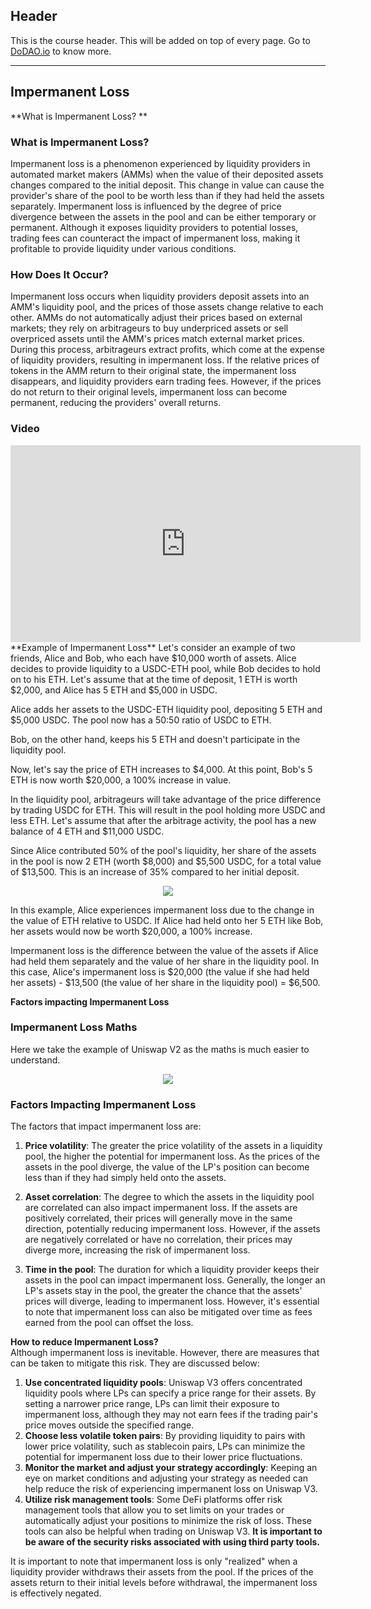 ## Header
This is the course header. This will be added on top of every page. Go to [DoDAO.io](https://www.dodao.io) to know more.

 ---
 
 ## Impermanent Loss
 
 **What is Impermanent Loss? **        
### What is Impermanent Loss?

Impermanent loss is a phenomenon experienced by liquidity providers in automated market makers (AMMs) when the value of their deposited assets changes compared to the initial deposit. This change in value can cause the provider's share of the pool to be worth less than if they had held the assets separately. Impermanent loss is influenced by the degree of price divergence between the assets in the pool and can be either temporary or permanent. Although it exposes liquidity providers to potential losses, trading fees can counteract the impact of impermanent loss, making it profitable to provide liquidity under various conditions.


### How Does It Occur?
Impermanent loss occurs when liquidity providers deposit assets into an AMM's liquidity pool, and the prices of those assets change relative to each other. AMMs do not automatically adjust their prices based on external markets; they rely on arbitrageurs to buy underpriced assets or sell overpriced assets until the AMM's prices match external market prices. During this process, arbitrageurs extract profits, which come at the expense of liquidity providers, resulting in impermanent loss. If the relative prices of tokens in the AMM return to their original state, the impermanent loss disappears, and liquidity providers earn trading fees. However, if the prices do not return to their original levels, impermanent loss can become permanent, reducing the providers' overall returns.

### Video
<div align="center">
<iframe width="560" height="315" src="https://www.youtube.com/embed/8XJ1MSTEuU0?start=21" title="YouTube video player" frameborder="0" allow="accelerometer; autoplay; clipboard-write; encrypted-media; gyroscope; picture-in-picture; web-share" allowfullscreen></iframe>
</div> 
 **Example of Impermanent Loss**        
Let's consider an example of two friends, Alice and Bob, who each have $10,000 worth of assets. Alice decides to provide liquidity to a USDC-ETH pool, while Bob decides to hold on to his ETH. Let's assume that at the time of deposit, 1 ETH is worth $2,000, and Alice has 5 ETH and $5,000 in USDC.

Alice adds her assets to the USDC-ETH liquidity pool, depositing 5 ETH and $5,000 USDC. The pool now has a 50:50 ratio of USDC to ETH.

Bob, on the other hand, keeps his 5 ETH and doesn't participate in the liquidity pool.

Now, let's say the price of ETH increases to $4,000. At this point, Bob's 5 ETH is now worth $20,000, a 100% increase in value.

In the liquidity pool, arbitrageurs will take advantage of the price difference by trading USDC for ETH. This will result in the pool holding more USDC and less ETH. Let's assume that after the arbitrage activity, the pool has a new balance of 4 ETH and $11,000 USDC.

Since Alice contributed 50% of the pool's liquidity, her share of the assets in the pool is now 2 ETH (worth $8,000) and $5,500 USDC, for a total value of $13,500. This is an increase of 35% compared to her initial deposit.

<div align="center">
<img src="https://d31h13bdjwgzxs.cloudfront.net/academy/uniswap-eth-1/Guide/impermanent-loss-uniswap/1681630519103_alice_impermanent_loss.svg" />
</div>

In this example, Alice experiences impermanent loss due to the change in the value of ETH relative to USDC. If Alice had held onto her 5 ETH like Bob, her assets would now be worth $20,000, a 100% increase.

Impermanent loss is the difference between the value of the assets if Alice had held them separately and the value of her share in the liquidity pool. In this case, Alice's impermanent loss is $20,000 (the value if she had held her assets) - $13,500 (the value of her share in the liquidity pool) = $6,500.

 
 **Factors impacting Impermanent Loss**        
### Impermanent Loss Maths
Here we take the example of Uniswap V2 as the maths is much easier to understand.

<div align="center">
<img src="https://d31h13bdjwgzxs.cloudfront.net/academy/uniswap-eth-1/Guide/impermanent-loss-uniswap/1681851459517_impermanent_loss.png" />
</div>

### Factors Impacting Impermanent Loss 

The factors that impact impermanent loss are:

1. **Price volatility**: The greater the price volatility of the assets in a liquidity pool, the higher the potential for impermanent loss. As the prices of the assets in the pool diverge, the value of the LP's position can become less than if they had simply held onto the assets.

2. **Asset correlation**: The degree to which the assets in the liquidity pool are correlated can also impact impermanent loss. If the assets are positively correlated, their prices will generally move in the same direction, potentially reducing impermanent loss. However, if the assets are negatively correlated or have no correlation, their prices may diverge more, increasing the risk of impermanent loss.

3. **Time in the pool**: The duration for which a liquidity provider keeps their assets in the pool can impact impermanent loss. Generally, the longer an LP's assets stay in the pool, the greater the chance that the assets' prices will diverge, leading to impermanent loss. However, it's essential to note that impermanent loss can also be mitigated over time as fees earned from the pool can offset the loss.

 
 **How to reduce Impermanent Loss?**        
Although impermanent loss is inevitable. However, there are measures that can be taken to mitigate this risk. They are discussed below:

1. **Use concentrated liquidity pools**: Uniswap V3 offers concentrated liquidity pools where LPs can specify a price range for their assets. By setting a narrower price range, LPs can limit their exposure to impermanent loss, although they may not earn fees if the trading pair's price moves outside the specified range.
2. **Choose less volatile token pairs**: By providing liquidity to pairs with lower price volatility, such as stablecoin pairs, LPs can minimize the potential for impermanent loss due to their lower price fluctuations.
3. **Monitor the market and adjust your strategy accordingly**: Keeping an eye on market conditions and adjusting your strategy as needed can help reduce the risk of experiencing impermanent loss on Uniswap V3.
4. **Utilize risk management tools**: Some DeFi platforms offer risk management tools that allow you to set limits on your trades or automatically adjust your positions to minimize the risk of loss. These tools can also be helpful when trading on Uniswap V3. **It is important to be aware of the security risks associated with using third party tools.**

It is important to note that impermanent loss is only "realized" when a liquidity provider withdraws their assets from the pool. If the prices of the assets return to their initial levels before withdrawal, the impermanent loss is effectively negated. 
 

